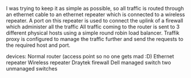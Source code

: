 I was trying to keep it as simple as possible, so all traffic is routed through an ethernet cable to an ethernet repeater which is connected to a wireless repeater. A port on this repeater is used to connect the uplink of a firewall which administer all the traffic
All traffic coming to the router is sent to 3 different physical hosts using a simple round robin load balancer.
Traffik proxy is configured to manage the traffic further and send the requests to the required host and port.


devices:
Normal router (access point so no one gets mad :D) 
Ethernet repeater
Wireless repeater
Draytek firewall
Dell managed switch
two unmanaged switches

